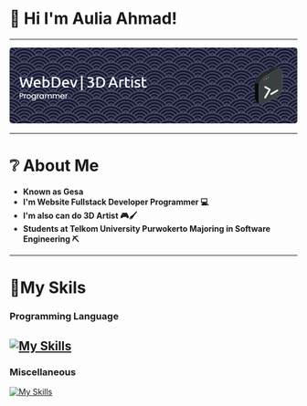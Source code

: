 
# 👋 Hi I'm Aulia Ahmad!

---

![Header](./img/github-header-image%20(8).png)

---

# ❔ About Me

- **Known as Gesa**
- **I'm Website Fullstack Developer Programmer 💻**
- **I'm also can do 3D Artist 🎮🖌**
- **Students at Telkom University Purwokerto Majoring in Software Engineering ⛏**

---

# 🥇My Skils

### Programming Language
[![My Skills](https://skillicons.dev/icons?i=python,js,php,perline=3)](https://skillicons.dev)
---
### Miscellaneous
[![My Skills](https://skillicons.dev/icons?i=html,css,git,mysql,nodejs,postman)](https://skillicons.dev)




